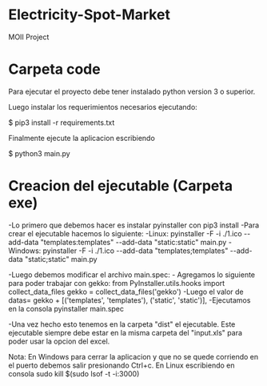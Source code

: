 # Electricity-Spot-Market
MOII Project

# Carpeta code

Para ejecutar el proyecto debe tener instalado python version 3 o superior.

Luego instalar los requerimientos necesarios ejecutando: 

$ pip3 install -r requirements.txt


Finalmente ejecute la aplicacion escribiendo 

$ python3 main.py


# Creacion del ejecutable (Carpeta exe)

-Lo primero que debemos hacer es instalar pyinstaller con pip3 install
-Para crear el ejecutable hacemos lo siguiente:
	-Linux: pyinstaller -F -i ./1.ico --add-data "templates:templates" --add-data "static:static" main.py
	-Windows: pyinstaller -F -i ./1.ico --add-data "templates;templates" --add-data "static;static" main.py

-Luego debemos modificar el archivo main.spec:
	- Agregamos lo siguiente para poder trabajar con gekko:
	from PyInstaller.utils.hooks import collect_data_files
	gekko = collect_data_files('gekko')
	-Luego el valor de datas= gekko + [('templates', 'templates'), ('static', 'static')],
	-Ejecutamos en la consola pyinstaller main.spec

-Una vez hecho esto tenemos en la carpeta "dist" el ejecutable. Este ejecutable siempre debe estar en la misma carpeta del "input.xls" para poder usar la opcion del excel.

Nota: En Windows para cerrar la aplicacion y que no se quede corriendo en el puerto debemos salir presionando Ctrl+c. En Linux escribiendo en consola sudo kill $(sudo lsof -t -i:3000)
 
